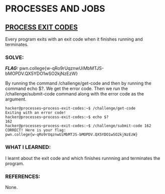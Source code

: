 # **PROCESSES AND JOBS**
## **<ins>PROCESS EXIT CODES</ins>**
Every program exits with an exit code when it finishes running and terminates.

### SOLVE: 
***FLAG:*** pwn.college{w-qRo9rUqznwUiMbMTJS-bMOPDV.QX5YDO1wSO2kjNzEzW}

By running the command /challenge/get-code and then by running the command echo $?.
We get the error code. Then we run the /challenge/submit-code command along with the error code as the argument.

```
hacker@processes~process-exit-codes:~$ /challenge/get-code
Exiting with an error code!
hacker@processes~process-exit-codes:~$ echo $?
162
hacker@processes~process-exit-codes:~$ /challenge/submit-code 162
CORRECT! Here is your flag:
pwn.college{w-qRo9rUqznwUiMbMTJS-bMOPDV.QX5YDO1wSO2kjNzEzW}
```

### WHAT I LEARNED:
I learnt about the exit code and which finishes runnning and terminates the program. 

### REFERENCES:
None. 
